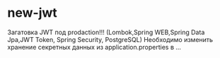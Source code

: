 # new-jwt

Загатовка JWT под prodaction!!!
(Lombok,Spring WEB,Spring Data Jpa,JWT Token, Spring Security, PostgreSQL)
Необходимо изменить хранение секретных данных из application.properties в ...
